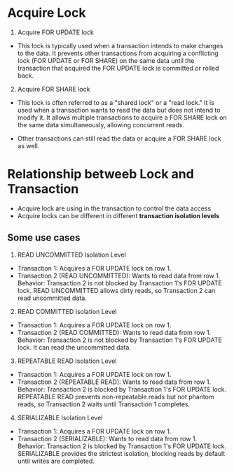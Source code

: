 # Acquire Lock

1. Acquire FOR UPDATE lock

- This lock is typically used when a transaction intends to make changes to the data.
  It prevents other transactions from acquiring a conflicting lock (FOR UPDATE or FOR SHARE) on the same data
  until the transaction that acquired the FOR UPDATE lock is committed or rolled back.

2. Acquire FOR SHARE lock

- This lock is often referred to as a "shared lock" or a "read lock."
  It is used when a transaction wants to read the data but does not intend to modify it.
  It allows multiple transactions to acquire a FOR SHARE lock on the same data simultaneously, allowing concurrent reads.

- Other transactions can still read the data or acquire a FOR SHARE lock as well.

# Relationship betweeb Lock and Transaction

- Acquire lock are using in the transaction to control the data access
- Acquire locks can be different in different **transaction isolation levels**

## Some use cases

1. READ UNCOMMITTED Isolation Level

- Transaction 1:
  Acquires a FOR UPDATE lock on row 1.
- Transaction 2 (READ UNCOMMITTED):
  Wants to read data from row 1. <br>
  Behavior: Transaction 2 is not blocked by Transaction 1's FOR UPDATE lock. READ UNCOMMITTED allows dirty reads, so Transaction 2 can read uncommitted data.

2. READ COMMITTED Isolation Level

- Transaction 1:
  Acquires a FOR UPDATE lock on row 1.
- Transaction 2 (READ COMMITTED):
  Wants to read data from row 1. <br>
  Behavior: Transaction 2 is not blocked by Transaction 1's FOR UPDATE lock. It can read the uncommitted data.

3. REPEATABLE READ Isolation Level

- Transaction 1:
  Acquires a FOR UPDATE lock on row 1.
- Transaction 2 (REPEATABLE READ):
  Wants to read data from row 1. <br>
  Behavior: Transaction 2 is blocked by Transaction 1's FOR UPDATE lock. <br>
  REPEATABLE READ prevents non-repeatable reads but not phantom reads, so Transaction 2 waits until Transaction 1 completes.

4. SERIALIZABLE Isolation Level

- Transaction 1:
  Acquires a FOR UPDATE lock on row 1.
- Transaction 2 (SERIALIZABLE):
  Wants to read data from row 1. <br>
  Behavior: Transaction 2 is blocked by Transaction 1's FOR UPDATE lock. SERIALIZABLE provides the strictest isolation, blocking reads by default until writes are completed.
